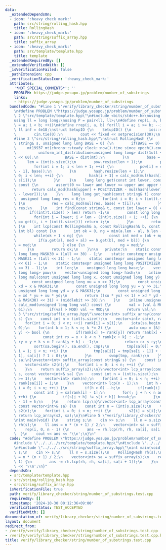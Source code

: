 ```yaml
---
data:
  _extendedDependsOn:
  - icon: ':heavy_check_mark:'
    path: src/string/rolling_hash.hpp
    title: RollingHash
  - icon: ':heavy_check_mark:'
    path: src/string/suffix_array.hpp
    title: suffix_array
  - icon: ':heavy_check_mark:'
    path: src/template/template.hpp
    title: template
  _extendedRequiredBy: []
  _extendedVerifiedWith: []
  _isVerificationFailed: false
  _pathExtension: cpp
  _verificationStatusIcon: ':heavy_check_mark:'
  attributes:
    '*NOT_SPECIAL_COMMENTS*': ''
    PROBLEM: https://judge.yosupo.jp/problem/number_of_substrings
    links:
    - https://judge.yosupo.jp/problem/number_of_substrings
  bundledCode: "#line 1 \"verify/library_checker/string/number_of_substrings.test.cpp\"\
    \n#define PROBLEM \"https://judge.yosupo.jp/problem/number_of_substrings\"\n#line\
    \ 2 \"src/template/template.hpp\"\n#include <bits/stdc++.h>\nusing namespace std;\n\
    using ll = long long;\nusing P = pair<ll, ll>;\n#define rep(i, a, b) for(ll i\
    \ = a; i < b; ++i)\n#define rrep(i, a, b) for(ll i = a; i >= b; --i)\nconstexpr\
    \ ll inf = 4e18;\nstruct SetupIO {\n    SetupIO() {\n        ios::sync_with_stdio(0);\n\
    \        cin.tie(0);\n        cout << fixed << setprecision(30);\n    }\n} setup_io;\n\
    #line 3 \"src/string/rolling_hash.hpp\"\nstruct RollingHash {\n    RollingHash(const\
    \ string& s, unsigned long long BASE = 0) {\n        if(BASE == 0) {\n       \
    \     mt19937 mt(chrono::steady_clock::now().time_since_epoch().count());\n  \
    \          uniform_int_distribution<unsigned long long> dist(1ull << 10, 1ull\
    \ << 60);\n            BASE = dist(mt);\n        }\n        base = BASE;\n   \
    \     len = (int)s.size();\n        pow.resize(len + 1);\n        pow[0] = 1;\n\
    \        for(int i = 1; i < len + 1; ++i) {\n            pow[i] = calc_mod(mul(pow[i\
    \ - 1], base));\n        }\n        hash.resize(len + 1);\n        for(int i =\
    \ 0; i < len; ++i) {\n            hash[i + 1] = calc_mod(mul(hash[i], base) +\
    \ s[i]);\n        }\n    }\n    long long get(const int lower, const int upper)\
    \ const {\n        assert(0 <= lower and lower <= upper and upper <= len);\n \
    \       return calc_mod(hash[upper] + POSITIVIZER - mul(hash[lower], pow[upper\
    \ - lower]));\n    }\n    long long get_hash(const string& t) const {\n      \
    \  unsigned long long res = 0;\n        for(int i = 0; i < (int)t.size(); ++i)\
    \ {\n            res = calc_mod(mul(res, base) + t[i]);\n        }\n        return\
    \ res;\n    }\n    int find(const string& t, const int lower = 0) const {\n  \
    \      if((int)t.size() > len) return -1;\n        const long long ha = get_hash(t);\n\
    \        for(int i = lower; i < len - (int)t.size() + 1; ++i) {\n            if(ha\
    \ == get(i, i + (int)t.size())) return i;\n        }\n        return -1;\n   \
    \ }\n    int lcp(const RollingHash& a, const RollingHash& b, const int al, const\
    \ int bl) const {\n        int ok = 0, ng = min(a.len - al, b.len - bl) + 1;\n\
    \        while(ok + 1 < ng) {\n            const int med = (ok + ng) / 2;\n  \
    \          if(a.get(al, med + al) == b.get(bl, med + bl)) {\n                ok\
    \ = med;\n            } else {\n                ng = med;\n            }\n   \
    \     }\n        return ok;\n    }\n\n   private:\n    static constexpr unsigned\
    \ long long MASK30 = (1ull << 30) - 1;\n    static constexpr unsigned long long\
    \ MASK31 = (1ull << 31) - 1;\n    static constexpr unsigned long long MOD = (1ull\
    \ << 61) - 1;\n    static constexpr unsigned long long POSITIVIZER = MOD * ((1ull\
    \ << 3) - 1);\n    int len;\n    unsigned long long base;\n    vector<unsigned\
    \ long long> pow;\n    vector<unsigned long long> hash;\n    inline unsigned long\
    \ long mul(const unsigned long long x, const unsigned long long y) const {\n \
    \       const unsigned long long xu = x >> 31;\n        const unsigned long long\
    \ xd = x & MASK31;\n        const unsigned long long yu = y >> 31;\n        const\
    \ unsigned long long yd = y & MASK31;\n        const unsigned long long middlebit\
    \ = xd * yu + xu * yd;\n        return ((xu * yu) << 1) + xd * yd + ((middlebit\
    \ & MASK30) << 31) + (middlebit >> 30);\n    }\n    inline unsigned long long\
    \ calc_mod(unsigned long long val) const {\n        val = (val & MOD) + (val >>\
    \ 61);\n        if(val > MOD) val -= MOD;\n        return val;\n    }\n};\n#line\
    \ 3 \"src/string/suffix_array.hpp\"\nvector<int> suffix_array(const vector<int>&\
    \ s) {\n    const int n = (int)s.size();\n    vector<int> sa(n), rank(n), tmp(n);\n\
    \    for(int i = 0; i < n; ++i) rank[i] = s[i];\n    iota(sa.begin(), sa.end(),\
    \ 0);\n    for(int k = 1; k < n; k *= 2) {\n        auto cmp = [&](int x, int\
    \ y) -> bool {\n            if(rank[x] != rank[y]) return rank[x] < rank[y];\n\
    \            const int rx = x + k < n ? rank[x + k] : -1;\n            const int\
    \ ry = y + k < n ? rank[y + k] : -1;\n            return rx < ry;\n        };\n\
    \        sort(sa.begin(), sa.end(), cmp);\n        tmp[sa[0]] = 0;\n        for(int\
    \ i = 1; i < n; ++i) {\n            tmp[sa[i]] = tmp[sa[i - 1]] + (cmp(sa[i -\
    \ 1], sa[i]) ? 1 : 0);\n        }\n        swap(tmp, rank);\n    }\n    return\
    \ sa;\n}\nvector<int> suffix_array(const string& s) {\n    const int n = (int)s.size();\n\
    \    vector<int> s2(n);\n    for(int i = 0; i < n; ++i) {\n        s2[i] = s[i];\n\
    \    }\n    return suffix_array(s2);\n}\nvector<int> lcp_array(const vector<int>&\
    \ s, const vector<int>& sa) {\n    const int n = (int)s.size();\n    assert(n\
    \ >= 1);\n    vector<int> rank(n);\n    for(int i = 0; i < n; ++i) {\n       \
    \ rank[sa[i]] = i;\n    }\n    vector<int> lcp(n - 1);\n    int h = 0;\n    for(int\
    \ i = 0; i < n; ++i) {\n        if(h > 0) --h;\n        if(rank[i] == 0) continue;\n\
    \        const int j = sa[rank[i] - 1];\n        for(; j + h < n and i + h < n;\
    \ ++h) {\n            if(s[j + h] != s[i + h]) break;\n        }\n        lcp[rank[i]\
    \ - 1] = h;\n    }\n    return lcp;\n}\nvector<int> lcp_array(const string& s,\
    \ const vector<int>& sa) {\n    const int n = (int)s.size();\n    vector<int>\
    \ s2(n);\n    for(int i = 0; i < n; ++i) {\n        s2[i] = s[i];\n    }\n   \
    \ return lcp_array(s2, sa);\n}\n#line 5 \"verify/library_checker/string/number_of_substrings.test.cpp\"\
    \nint main(void) {\n    string s;\n    cin >> s;\n    ll n = s.size();\n    RollingHash\
    \ rh(s);\n    ll ans = n * (n + 1) / 2;\n    vector<int> sa = suffix_array(s);\n\
    \    rep(i, 0, n - 1) {\n        ans -= rh.lcp(rh, rh, sa[i], sa[i + 1]);\n  \
    \  }\n    cout << ans << '\\n';\n}\n"
  code: "#define PROBLEM \"https://judge.yosupo.jp/problem/number_of_substrings\"\n\
    #include \"../../../src/template/template.hpp\"\n#include \"../../../src/string/rolling_hash.hpp\"\
    \n#include \"../../../src/string/suffix_array.hpp\"\nint main(void) {\n    string\
    \ s;\n    cin >> s;\n    ll n = s.size();\n    RollingHash rh(s);\n    ll ans\
    \ = n * (n + 1) / 2;\n    vector<int> sa = suffix_array(s);\n    rep(i, 0, n -\
    \ 1) {\n        ans -= rh.lcp(rh, rh, sa[i], sa[i + 1]);\n    }\n    cout << ans\
    \ << '\\n';\n}"
  dependsOn:
  - src/template/template.hpp
  - src/string/rolling_hash.hpp
  - src/string/suffix_array.hpp
  isVerificationFile: true
  path: verify/library_checker/string/number_of_substrings.test.cpp
  requiredBy: []
  timestamp: '2024-10-30 00:12:36+09:00'
  verificationStatus: TEST_ACCEPTED
  verifiedWith: []
documentation_of: verify/library_checker/string/number_of_substrings.test.cpp
layout: document
redirect_from:
- /verify/verify/library_checker/string/number_of_substrings.test.cpp
- /verify/verify/library_checker/string/number_of_substrings.test.cpp.html
title: verify/library_checker/string/number_of_substrings.test.cpp
---
```

